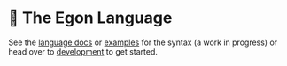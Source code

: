 # 👻 The Egon Language

See the [language docs](./LANGUAGE.md) or [examples](./egonlang-core/res/examples/) for the syntax (a work in progress) or head over to [development](./DEVELOPMENT.md) to get started.
